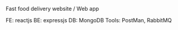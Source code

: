 Fast food delivery website / Web app 

FE: reactjs
BE: expressjs
DB: MongoDB
Tools: PostMan, RabbitMQ
